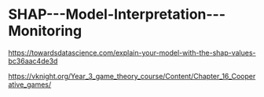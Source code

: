 # SHAP---Model-Interpretation---Monitoring

https://towardsdatascience.com/explain-your-model-with-the-shap-values-bc36aac4de3d

https://vknight.org/Year_3_game_theory_course/Content/Chapter_16_Cooperative_games/
